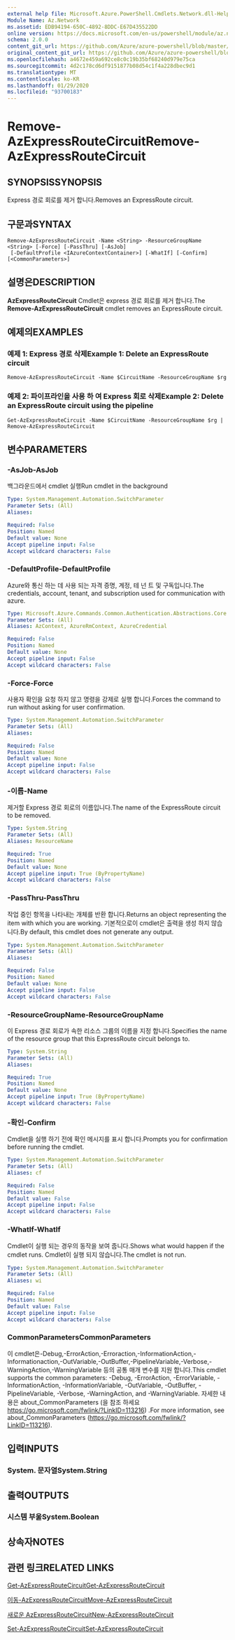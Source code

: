 ```yaml
---
external help file: Microsoft.Azure.PowerShell.Cmdlets.Network.dll-Help.xml
Module Name: Az.Network
ms.assetid: EDB94194-650C-4892-8DDC-E67D435522DD
online version: https://docs.microsoft.com/en-us/powershell/module/az.network/remove-azexpressroutecircuit
schema: 2.0.0
content_git_url: https://github.com/Azure/azure-powershell/blob/master/src/Network/Network/help/Remove-AzExpressRouteCircuit.md
original_content_git_url: https://github.com/Azure/azure-powershell/blob/master/src/Network/Network/help/Remove-AzExpressRouteCircuit.md
ms.openlocfilehash: a4672e459a692ce8c0c19b35bf68240d979e75ca
ms.sourcegitcommit: 4d2c178cd6df9151877b08d54c1f4a228dbec9d1
ms.translationtype: MT
ms.contentlocale: ko-KR
ms.lasthandoff: 01/29/2020
ms.locfileid: "93700183"
---
```

# <span data-ttu-id="a053a-101">Remove-AzExpressRouteCircuit</span><span class="sxs-lookup"><span data-stu-id="a053a-101">Remove-AzExpressRouteCircuit</span></span>

## <span data-ttu-id="a053a-102">SYNOPSIS</span><span class="sxs-lookup"><span data-stu-id="a053a-102">SYNOPSIS</span></span>
<span data-ttu-id="a053a-103">Express 경로 회로를 제거 합니다.</span><span class="sxs-lookup"><span data-stu-id="a053a-103">Removes an ExpressRoute circuit.</span></span>

## <span data-ttu-id="a053a-104">구문과</span><span class="sxs-lookup"><span data-stu-id="a053a-104">SYNTAX</span></span>

```
Remove-AzExpressRouteCircuit -Name <String> -ResourceGroupName <String> [-Force] [-PassThru] [-AsJob]
 [-DefaultProfile <IAzureContextContainer>] [-WhatIf] [-Confirm] [<CommonParameters>]
```

## <span data-ttu-id="a053a-105">설명은</span><span class="sxs-lookup"><span data-stu-id="a053a-105">DESCRIPTION</span></span>
<span data-ttu-id="a053a-106">**AzExpressRouteCircuit** Cmdlet은 express 경로 회로를 제거 합니다.</span><span class="sxs-lookup"><span data-stu-id="a053a-106">The **Remove-AzExpressRouteCircuit** cmdlet removes an ExpressRoute circuit.</span></span>

## <span data-ttu-id="a053a-107">예제의</span><span class="sxs-lookup"><span data-stu-id="a053a-107">EXAMPLES</span></span>

### <span data-ttu-id="a053a-108">예제 1: Express 경로 삭제</span><span class="sxs-lookup"><span data-stu-id="a053a-108">Example 1: Delete an ExpressRoute circuit</span></span>
```
Remove-AzExpressRouteCircuit -Name $CircuitName -ResourceGroupName $rg
```

### <span data-ttu-id="a053a-109">예제 2: 파이프라인을 사용 하 여 Express 회로 삭제</span><span class="sxs-lookup"><span data-stu-id="a053a-109">Example 2: Delete an ExpressRoute circuit using the pipeline</span></span>
```
Get-AzExpressRouteCircuit -Name $CircuitName -ResourceGroupName $rg | Remove-AzExpressRouteCircuit
```

## <span data-ttu-id="a053a-110">변수</span><span class="sxs-lookup"><span data-stu-id="a053a-110">PARAMETERS</span></span>

### <span data-ttu-id="a053a-111">-AsJob</span><span class="sxs-lookup"><span data-stu-id="a053a-111">-AsJob</span></span>
<span data-ttu-id="a053a-112">백그라운드에서 cmdlet 실행</span><span class="sxs-lookup"><span data-stu-id="a053a-112">Run cmdlet in the background</span></span>

```yaml
Type: System.Management.Automation.SwitchParameter
Parameter Sets: (All)
Aliases:

Required: False
Position: Named
Default value: None
Accept pipeline input: False
Accept wildcard characters: False
```

### <span data-ttu-id="a053a-113">-DefaultProfile</span><span class="sxs-lookup"><span data-stu-id="a053a-113">-DefaultProfile</span></span>
<span data-ttu-id="a053a-114">Azure와 통신 하는 데 사용 되는 자격 증명, 계정, 테 넌 트 및 구독입니다.</span><span class="sxs-lookup"><span data-stu-id="a053a-114">The credentials, account, tenant, and subscription used for communication with azure.</span></span>

```yaml
Type: Microsoft.Azure.Commands.Common.Authentication.Abstractions.Core.IAzureContextContainer
Parameter Sets: (All)
Aliases: AzContext, AzureRmContext, AzureCredential

Required: False
Position: Named
Default value: None
Accept pipeline input: False
Accept wildcard characters: False
```

### <span data-ttu-id="a053a-115">-Force</span><span class="sxs-lookup"><span data-stu-id="a053a-115">-Force</span></span>
<span data-ttu-id="a053a-116">사용자 확인을 요청 하지 않고 명령을 강제로 실행 합니다.</span><span class="sxs-lookup"><span data-stu-id="a053a-116">Forces the command to run without asking for user confirmation.</span></span>

```yaml
Type: System.Management.Automation.SwitchParameter
Parameter Sets: (All)
Aliases:

Required: False
Position: Named
Default value: None
Accept pipeline input: False
Accept wildcard characters: False
```

### <span data-ttu-id="a053a-117">-이름</span><span class="sxs-lookup"><span data-stu-id="a053a-117">-Name</span></span>
<span data-ttu-id="a053a-118">제거할 Express 경로 회로의 이름입니다.</span><span class="sxs-lookup"><span data-stu-id="a053a-118">The name of the ExpressRoute circuit to be removed.</span></span>

```yaml
Type: System.String
Parameter Sets: (All)
Aliases: ResourceName

Required: True
Position: Named
Default value: None
Accept pipeline input: True (ByPropertyName)
Accept wildcard characters: False
```

### <span data-ttu-id="a053a-119">-PassThru</span><span class="sxs-lookup"><span data-stu-id="a053a-119">-PassThru</span></span>
<span data-ttu-id="a053a-120">작업 중인 항목을 나타내는 개체를 반환 합니다.</span><span class="sxs-lookup"><span data-stu-id="a053a-120">Returns an object representing the item with which you are working.</span></span> <span data-ttu-id="a053a-121">기본적으로이 cmdlet은 출력을 생성 하지 않습니다.</span><span class="sxs-lookup"><span data-stu-id="a053a-121">By default, this cmdlet does not generate any output.</span></span>

```yaml
Type: System.Management.Automation.SwitchParameter
Parameter Sets: (All)
Aliases:

Required: False
Position: Named
Default value: None
Accept pipeline input: False
Accept wildcard characters: False
```

### <span data-ttu-id="a053a-122">-ResourceGroupName</span><span class="sxs-lookup"><span data-stu-id="a053a-122">-ResourceGroupName</span></span>
<span data-ttu-id="a053a-123">이 Express 경로 회로가 속한 리소스 그룹의 이름을 지정 합니다.</span><span class="sxs-lookup"><span data-stu-id="a053a-123">Specifies the name of the resource group that this ExpressRoute circuit belongs to.</span></span>

```yaml
Type: System.String
Parameter Sets: (All)
Aliases:

Required: True
Position: Named
Default value: None
Accept pipeline input: True (ByPropertyName)
Accept wildcard characters: False
```

### <span data-ttu-id="a053a-124">-확인</span><span class="sxs-lookup"><span data-stu-id="a053a-124">-Confirm</span></span>
<span data-ttu-id="a053a-125">Cmdlet을 실행 하기 전에 확인 메시지를 표시 합니다.</span><span class="sxs-lookup"><span data-stu-id="a053a-125">Prompts you for confirmation before running the cmdlet.</span></span>

```yaml
Type: System.Management.Automation.SwitchParameter
Parameter Sets: (All)
Aliases: cf

Required: False
Position: Named
Default value: False
Accept pipeline input: False
Accept wildcard characters: False
```

### <span data-ttu-id="a053a-126">-WhatIf</span><span class="sxs-lookup"><span data-stu-id="a053a-126">-WhatIf</span></span>
<span data-ttu-id="a053a-127">Cmdlet이 실행 되는 경우의 동작을 보여 줍니다.</span><span class="sxs-lookup"><span data-stu-id="a053a-127">Shows what would happen if the cmdlet runs.</span></span>
<span data-ttu-id="a053a-128">Cmdlet이 실행 되지 않습니다.</span><span class="sxs-lookup"><span data-stu-id="a053a-128">The cmdlet is not run.</span></span>

```yaml
Type: System.Management.Automation.SwitchParameter
Parameter Sets: (All)
Aliases: wi

Required: False
Position: Named
Default value: False
Accept pipeline input: False
Accept wildcard characters: False
```

### <span data-ttu-id="a053a-129">CommonParameters</span><span class="sxs-lookup"><span data-stu-id="a053a-129">CommonParameters</span></span>
<span data-ttu-id="a053a-130">이 cmdlet은-Debug,-ErrorAction,-Erroraction,-InformationAction,-Informationaction,-OutVariable,-OutBuffer,-PipelineVariable,-Verbose,-WarningAction,-WarningVariable 등의 공통 매개 변수를 지원 합니다.</span><span class="sxs-lookup"><span data-stu-id="a053a-130">This cmdlet supports the common parameters: -Debug, -ErrorAction, -ErrorVariable, -InformationAction, -InformationVariable, -OutVariable, -OutBuffer, -PipelineVariable, -Verbose, -WarningAction, and -WarningVariable.</span></span> <span data-ttu-id="a053a-131">자세한 내용은 about_CommonParameters (을 참조 하세요 https://go.microsoft.com/fwlink/?LinkID=113216) .</span><span class="sxs-lookup"><span data-stu-id="a053a-131">For more information, see about_CommonParameters (https://go.microsoft.com/fwlink/?LinkID=113216).</span></span>

## <span data-ttu-id="a053a-132">입력</span><span class="sxs-lookup"><span data-stu-id="a053a-132">INPUTS</span></span>

### <span data-ttu-id="a053a-133">System. 문자열</span><span class="sxs-lookup"><span data-stu-id="a053a-133">System.String</span></span>

## <span data-ttu-id="a053a-134">출력</span><span class="sxs-lookup"><span data-stu-id="a053a-134">OUTPUTS</span></span>

### <span data-ttu-id="a053a-135">시스템 부울</span><span class="sxs-lookup"><span data-stu-id="a053a-135">System.Boolean</span></span>

## <span data-ttu-id="a053a-136">상속자</span><span class="sxs-lookup"><span data-stu-id="a053a-136">NOTES</span></span>

## <span data-ttu-id="a053a-137">관련 링크</span><span class="sxs-lookup"><span data-stu-id="a053a-137">RELATED LINKS</span></span>

[<span data-ttu-id="a053a-138">Get-AzExpressRouteCircuit</span><span class="sxs-lookup"><span data-stu-id="a053a-138">Get-AzExpressRouteCircuit</span></span>](Get-AzExpressRouteCircuit.md)

[<span data-ttu-id="a053a-139">이동-AzExpressRouteCircuit</span><span class="sxs-lookup"><span data-stu-id="a053a-139">Move-AzExpressRouteCircuit</span></span>](Move-AzExpressRouteCircuit.md)

[<span data-ttu-id="a053a-140">새로운 AzExpressRouteCircuit</span><span class="sxs-lookup"><span data-stu-id="a053a-140">New-AzExpressRouteCircuit</span></span>](New-AzExpressRouteCircuit.md)

[<span data-ttu-id="a053a-141">Set-AzExpressRouteCircuit</span><span class="sxs-lookup"><span data-stu-id="a053a-141">Set-AzExpressRouteCircuit</span></span>](Set-AzExpressRouteCircuit.md)
